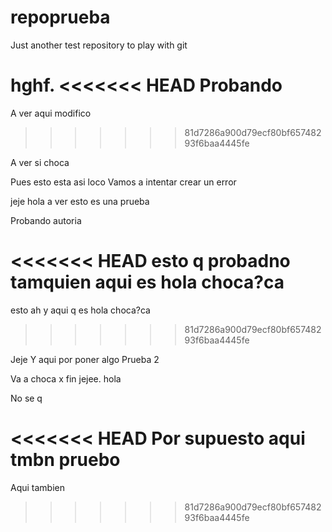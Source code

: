 # repoprueba
Just another test repository to play with git

hghf.
<<<<<<< HEAD
Probando
=======
A ver aqui modifico
>>>>>>> 81d7286a900d79ecf80bf65748293f6baa4445fe

A ver si choca

Pues esto esta asi loco
Vamos a intentar crear un error

jeje
hola a ver esto es una prueba

Probando autoria

<<<<<<< HEAD
 esto q probadno tamquien aqui es hola  choca?ca
=======
 esto ah y aqui q es hola  choca?ca
>>>>>>> 81d7286a900d79ecf80bf65748293f6baa4445fe

Jeje
Y aqui por poner algo
Prueba 2

Va a choca x fin jejee.
hola

No se q

<<<<<<< HEAD
Por supuesto aqui tmbn pruebo
=======
Aqui tambien 

>>>>>>> 81d7286a900d79ecf80bf65748293f6baa4445fe
